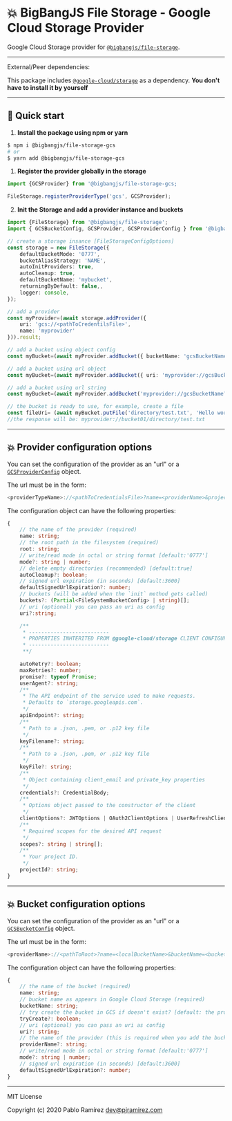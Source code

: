 # 💥 BigBangJS File Storage - Google Cloud Storage Provider

Google Cloud Storage provider for [`@bigbangjs/file-storage`](../../).

---

External/Peer dependencies:

This package includes [`@google-cloud/storage`](https://www.npmjs.com/package/@google-cloud/storage) as a dependency. **You don't have to install it by yourself**

---
## 🚀 Quick start

1. **Install the package using npm or yarn**

```bash
$ npm i @bigbangjs/file-storage-gcs
# or
$ yarn add @bigbangjs/file-storage-gcs
```

1. **Register the provider globally in the storage**

```typescript
import {GCSProvider} from '@bigbangjs/file-storage-gcs;

FileStorage.registerProviderType('gcs', GCSProvider);
```


2. **Init the Storage and add a provider instance and buckets**
```typescript
import {FileStorage} from '@bigbangjs/file-storage';
import { GCSBucketConfig, GCSProvider, GCSProviderConfig } from '@bigbangjs/file-storage-gcs';

// create a storage insance [FileStorageConfigOptions]
const storage = new FileStorage({
    defaultBucketMode: '0777',
    bucketAliasStrategy: 'NAME',
    autoInitProviders: true,
    autoCleanup: true,
    defaultBucketName: 'mybucket',
    returningByDefault: false,,
    logger: console,
});

// add a provider
const myProvider=(await storage.addProvider({
    uri: 'gcs://<pathToCredentilsFile>',
    name: 'myprovider'
})).result;

// add a bucket using object config
const myBucket=(await myProvider.addBucket({ bucketName: 'gcsBucketName', name:'bucket01' }));

// add a bucket using url object
const myBucket=(await myProvider.addBucket({ uri: 'myprovider://gcsBucketName?name=bucket02' }));

// add a bucket using url string
const myBucket=(await myProvider.addBucket('myprovider://gcsBucketName?name=bucket03'));

// the bucket is ready to use, for example, create a file
const fileUri= (await myBucket.putFile('directory/test.txt', 'Hello world!')).result;
//the response will be: myprovider://bucket01/directory/test.txt
```

---

## 💥 Provider configuration options

You can set the configuration of the provider as an "url" or a [`GCSProviderConfig`](./src/types.ts) object.

The url must be in the form:
```Typescript
<providerTypeName>://<pathToCredentialsFile>?name=<providerName>&projectId=<gcsProjectId>[&mode=0777][&signedUrlExpiration=3600][&tryCreateBuckets=true|false][&useNativeUrlGenerator=true|false][&autoRetry=true|false][&maxRetries=true|false][&userAgent=string][&apiEndpoint=string]
```
The configuration object can have the following properties:
```typescript
{
    // the name of the provider (required)
    name: string;
    // the root path in the filesystem (required)
    root: string;
    // write/read mode in octal or string format [default:'0777']
    mode?: string | number;
    // delete empty directories (recommended) [default:true]
    autoCleanup?: boolean;
    // signed url expiration (in seconds) [default:3600]
    defaultSignedUrlExpiration?: number;
    // buckets (will be added when the `init` method gets called)
    buckets?: (Partial<FileSystemBucketConfig> | string)[];
    // uri (optional) you can pass an uri as config
    uri?:string;

    /**
     * --------------------------
     * PROPERTIES INHTERITED FROM @google-cloud/storage CLIENT CONFIGURATION OPTIONS
     * --------------------------
     **/

    autoRetry?: boolean;
    maxRetries?: number;
    promise?: typeof Promise;
    userAgent?: string;
    /**
     * The API endpoint of the service used to make requests.
     * Defaults to `storage.googleapis.com`.
     */
    apiEndpoint?: string;
    /**
     * Path to a .json, .pem, or .p12 key file
     */
    keyFilename?: string;
    /**
     * Path to a .json, .pem, or .p12 key file
     */
    keyFile?: string;
    /**
     * Object containing client_email and private_key properties
     */
    credentials?: CredentialBody;
    /**
     * Options object passed to the constructor of the client
     */
    clientOptions?: JWTOptions | OAuth2ClientOptions | UserRefreshClientOptions;
    /**
     * Required scopes for the desired API request
     */
    scopes?: string | string[];
    /**
     * Your project ID.
     */
    projectId?: string;
}
```

---

## 💥 Bucket configuration options

You can set the configuration of the provider as an "url" or a [`GCSBucketConfig`](./src/types.ts) object.

The url must be in the form:
```Typescript
<providerName>://<pathToRoot>?name=<localBucketName>&bucketName=<bucketNameAsIsInGoogleCloudStorage>[&mode=0777][&signedUrlExpiration=3600][&tryCreate=true|false]
```
The configuration object can have the following properties:
```typescript
{
    // the name of the bucket (required)
    name: string;
    // bucket name as appears in Google Cloud Storage (required)
    bucketName: string;
    // try create the bucket in GCS if doesn't exist? [default: the provider value]
    tryCreate?: boolean;
    // uri (optional) you can pass an uri as config
    uri?: string;
    // the name of the provider (this is required when you add the bucket directly to the storage instance, not when you add it to the provider instance)
    providerName?: string;
    // write/read mode in octal or string format [default:'0777']
    mode?: string | number;
    // signed url expiration (in seconds) [default:3600]
    defaultSignedUrlExpiration?: number;
}
```

---
MIT License

Copyright (c) 2020 Pablo Ramírez <dev@pjramirez.com>